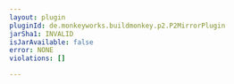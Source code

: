 ```yaml
---
layout: plugin
pluginId: de.monkeyworks.buildmonkey.p2.P2MirrorPlugin
jarSha1: INVALID
isJarAvailable: false
error: NONE
violations: []

---
```

